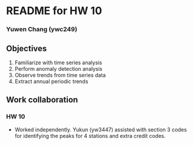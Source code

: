 # README for HW 10

### Yuwen Chang (ywc249)

## Objectives
1. Familiarize with time series analysis
2. Perform anomaly detection analysis
3. Observe trends from time series data
4. Extract annual periodic trends

## Work collaboration
### HW 10
- Worked independently. Yukun (yw3447) assisted with section 3 codes for identifying the peaks for 4 stations and extra credit codes.